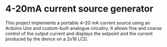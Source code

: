 # 4-20mA current source generator

This project implements a portable 4–20 mA current source using an Arduino Uno and custom-built analogue circuitry. It allows fine and coarse control of the output current and displays the setpoint and the current produced by the device on a 2x16 LCD.
